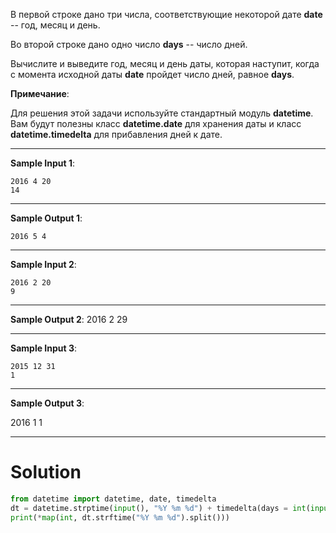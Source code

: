 В первой строке дано три числа, соответствующие некоторой дате **date** -- год, месяц и день.

Во второй строке дано одно число **days** -- число дней.

Вычислите и выведите год, месяц и день даты, которая наступит, когда с момента исходной даты **date** пройдет число дней, равное **days**.

**Примечание**:

Для решения этой задачи используйте стандартный модуль **datetime**. Вам будут полезны класс **datetime.date** для хранения даты и класс **datetime.timedelta﻿** для прибавления дней к дате.

---

**Sample Input 1**:

```
2016 4 20
14
```

---

**Sample Output 1**:

`2016 5 4`

--- 

**Sample Input 2**:

```
2016 2 20
9
```

--- 

**Sample Output 2**:
2016 2 29

---

**Sample Input 3**:

```
2015 12 31
1
```

---


**Sample Output 3**:

2016 1 1

---

# Solution
```python
from datetime import datetime, date, timedelta
dt = datetime.strptime(input(), "%Y %m %d") + timedelta(days = int(input()))
print(*map(int, dt.strftime("%Y %m %d").split()))
```

